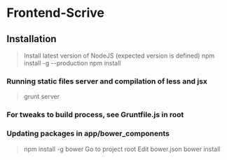 Frontend-Scrive
===============

## Installation
> Install latest version of NodeJS (expected version is defined)
> npm install -g --production
> npm install

### Running static files server and compilation of less and jsx
> grunt server

### For tweaks to build process, see Gruntfile.js in root

### Updating packages in app/bower_components
> npm install -g bower
> Go to project root
> Edit bower.json
> bower install
